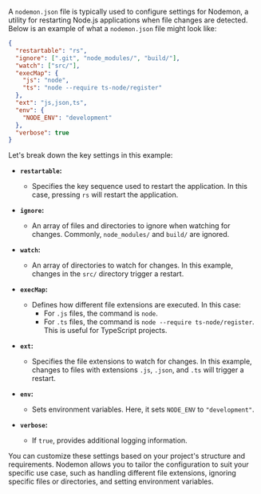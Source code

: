 A `nodemon.json` file is typically used to configure settings for Nodemon, a utility for restarting Node.js applications when file changes are detected. Below is an example of what a `nodemon.json` file might look like:

```json
{
  "restartable": "rs",
  "ignore": [".git", "node_modules/", "build/"],
  "watch": ["src/"],
  "execMap": {
    "js": "node",
    "ts": "node --require ts-node/register"
  },
  "ext": "js,json,ts",
  "env": {
    "NODE_ENV": "development"
  },
  "verbose": true
}
```

Let's break down the key settings in this example:

- **`restartable`:**
  - Specifies the key sequence used to restart the application. In this case, pressing `rs` will restart the application.

- **`ignore`:**
  - An array of files and directories to ignore when watching for changes. Commonly, `node_modules/` and `build/` are ignored.

- **`watch`:**
  - An array of directories to watch for changes. In this example, changes in the `src/` directory trigger a restart.

- **`execMap`:**
  - Defines how different file extensions are executed. In this case:
    - For `.js` files, the command is `node`.
    - For `.ts` files, the command is `node --require ts-node/register`. This is useful for TypeScript projects.

- **`ext`:**
  - Specifies the file extensions to watch for changes. In this example, changes to files with extensions `.js`, `.json`, and `.ts` will trigger a restart.

- **`env`:**
  - Sets environment variables. Here, it sets `NODE_ENV` to `"development"`.

- **`verbose`:**
  - If `true`, provides additional logging information.

You can customize these settings based on your project's structure and requirements. Nodemon allows you to tailor the configuration to suit your specific use case, such as handling different file extensions, ignoring specific files or directories, and setting environment variables.